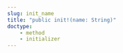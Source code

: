 ```yaml
---
slug: init_name
title: "public init!(name: String)"
doctype:
    - method
    - initializer
---
```

